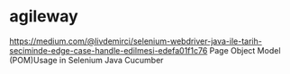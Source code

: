 # agileway
https://medium.com/@livdemirci/selenium-webdriver-java-ile-tarih-seciminde-edge-case-handle-edilmesi-edefa01f1c76
Page Object Model (POM)Usage in Selenium Java Cucumber
